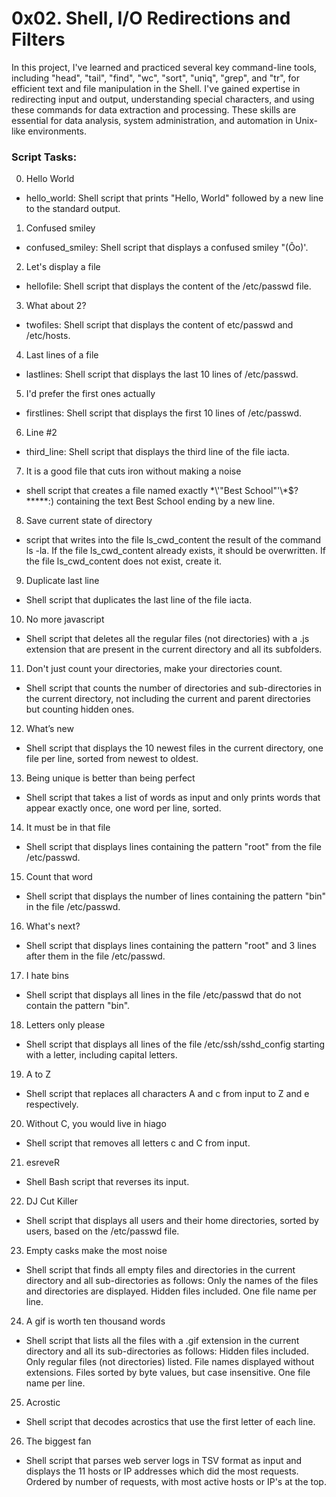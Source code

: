 # 0x02. Shell, I/O Redirections and Filters
In this project, I've learned and practiced several key command-line tools, including "head", "tail", "find", "wc", "sort", "uniq", "grep", and "tr", for efficient text and file manipulation in the Shell. I've gained expertise in redirecting input and output, understanding special characters, and using these commands for data extraction and processing. These skills are essential for data analysis, system administration, and automation in Unix-like environments.

### Script Tasks: 
0. Hello World
* hello_world: Shell script that prints "Hello, World" followed by a new line to the standard output.
1. Confused smiley
* confused_smiley: Shell script that displays a confused smiley "(Ôo)'.
2. Let's display a file
* hellofile: Shell script that displays the content of the /etc/passwd file.
3. What about 2?
* twofiles: Shell script that displays the content of etc/passwd and /etc/hosts.
4. Last lines of a file
* lastlines: Shell script that displays the last 10 lines of /etc/passwd.
5. I'd prefer the first ones actually
* firstlines: Shell script that displays the first 10 lines of /etc/passwd.
6. Line #2
* third_line: Shell script that displays the third line of the file iacta.
7. It is a good file that cuts iron without making a noise
* shell script that creates a file named exactly \*\\'"Best School"\'\\*$\?\*\*\*\*\*:) containing the text Best School ending by a new line.
8. Save current state of directory
* script that writes into the file ls_cwd_content the result of the command ls -la. If the file ls_cwd_content already exists, it should be overwritten. If the file ls_cwd_content does not exist, create it.
9. Duplicate last line
* Shell script that duplicates the last line of the file iacta.
10. No more javascript
* Shell script that deletes all the regular files (not directories) with a .js extension that are present in the current directory and all its subfolders.
11. Don't just count your directories, make your directories count.
* Shell script that counts the number of directories and sub-directories in the current directory, not including the current and parent directories but counting hidden ones.
12. What’s new
* Shell script that displays the 10 newest files in the current directory, one file per line, sorted from newest to oldest.
13. Being unique is better than being perfect
* Shell script that takes a list of words as input and only prints words that appear exactly once, one word per line, sorted.
14. It must be in that file
* Shell script that displays lines containing the pattern "root" from the file /etc/passwd.
15. Count that word
* Shell script that displays the number of lines containing the pattern "bin" in the file /etc/passwd.
16. What's next?
* Shell script that displays lines containing the pattern "root" and 3 lines after them in the file /etc/passwd.
17. I hate bins
* Shell script that displays all lines in the file /etc/passwd that do not contain the pattern "bin".
18. Letters only please
* Shell script that displays all lines of the file /etc/ssh/sshd_config starting with a letter, including capital letters.
19. A to Z
* Shell script that replaces all characters A and c from input to Z and e respectively.
20. Without C, you would live in hiago
* Shell script that removes all letters c and C from input.
21. esreveR
* Shell Bash script that reverses its input.
22. DJ Cut Killer
* Shell script that displays all users and their home directories, sorted by users, based on the /etc/passwd file.
23. Empty casks make the most noise
* Shell script that finds all empty files and directories in the current directory and all sub-directories as follows:
Only the names of the files and directories are displayed.
Hidden files included.
One file name per line.
24. A gif is worth ten thousand words
* Shell script that lists all the files with a .gif extension in the current directory and all its sub-directories as follows:
Hidden files included.
Only regular files (not directories) listed.
File names displayed without extensions.
Files sorted by byte values, but case insensitive.
One file name per line.
25. Acrostic
* Shell script that decodes acrostics that use the first letter of each line.
26. The biggest fan
* Shell script that parses web server logs in TSV format as input and displays the 11 hosts or IP addresses which did the most requests. Ordered by number of requests, with most active hosts or IP's at the top.
